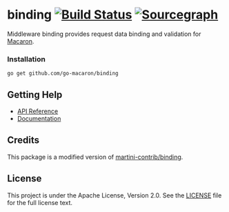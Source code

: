 # binding [![Build Status](https://travis-ci.org/go-macaron/binding.svg?branch=master)](https://travis-ci.org/go-macaron/binding) [![Sourcegraph](https://sourcegraph.com/github.com/go-macaron/binding/-/badge.svg)](https://sourcegraph.com/github.com/go-macaron/binding?badge)

Middleware binding provides request data binding and validation for [Macaron](https://github.com/pagoda-tech/macaron).

### Installation

	go get github.com/go-macaron/binding
	
## Getting Help

- [API Reference](https://gowalker.org/github.com/go-macaron/binding)
- [Documentation](http://go-macaron.com/docs/middlewares/binding)

## Credits

This package is a modified version of [martini-contrib/binding](https://github.com/martini-contrib/binding).

## License

This project is under the Apache License, Version 2.0. See the [LICENSE](LICENSE) file for the full license text.
